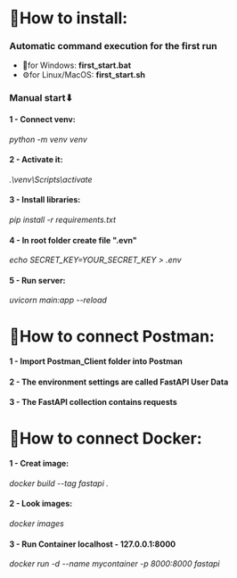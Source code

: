 <h1>📍How to install: </h1>

<h3>Automatic command execution for the first run</h3>
<ul>
  <li>🔧for Windows:     <b>first_start.bat</b></li>
  <li>⚙for Linux/MacOS: <b>first_start.sh</b></li>
</ul>
<h3>Manual start⬇</h3>
<h4>1 - Connect venv:</h4> 
<i>python -m venv venv</i>
<h4>2 - Activate it:</h4> 
<i>.\venv\Scripts\activate</i>
<h4>3 - Install libraries:</h4>
<i>pip install -r requirements.txt</i>
<h4>4 - In root folder create file ".evn"</h4>
<i>echo SECRET_KEY=YOUR_SECRET_KEY > .env</i>
<h4>5 - Run server:</h4>
<i>uvicorn main:app --reload</i> 

<h1>📮How to connect Postman: </h1>
<h4>1 - Import Postman_Client folder into Postman</h4> 
<h4>2 - The environment settings are called FastAPI User Data</h4>
<h4>3 - The FastAPI collection contains requests</h4>

<h1>🐳How to connect Docker:</h1>
<h4>1 - Creat image:</h4>
<i>docker build --tag fastapi .</i>
<h4>2 - Look images:</h4>
<i>docker images</i>
<h4>3 - Run Container localhost - 127.0.0.1:8000</h4>
<i>docker run -d --name mycontainer -p 8000:8000 fastapi</i>